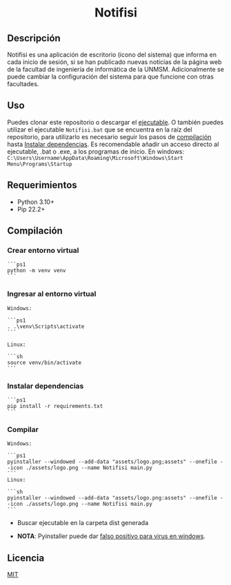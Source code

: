 
<h1 align="center">Notifisi</h1>

## Descripción

Notifisi es una aplicación de escritorio (icono del sistema) que informa en cada inicio de sesión, si se han publicado nuevas noticias de la página web de la facultad de ingeniería de informática de la UNMSM.
Adicionalmente se puede cambiar la configuración del sistema para que funcione con otras facultades.

## Uso

Puedes clonar este repositorio o descargar el [ejecutable](https://github.com/LuiggiPasacheL/Notifisi/releases/tag/v1.0).
O también puedes utilizar el ejecutable ```Notifisi.bat``` que se encuentra en la raíz del repositorio, para utilizarlo es necesario seguir los pasos de [compilación](#compilación) hasta [Instalar dependencias](#instalar-dependencias).
Es recomendable añadir un acceso directo al ejecutable, .bat o .exe, a los programas de inicio.
En windows: ```C:\Users\Username\AppData\Roaming\Microsoft\Windows\Start Menu\Programs\Startup```

## Requerimientos

- Python 3.10+
- Pip 22.2+

## Compilación

### Crear entorno virtual
    ```ps1
    python -m venv venv
    ```

### Ingresar al entorno virtual

    Windows:

    ```ps1
    . .\venv\Scripts\activate
    ```
    
    Linux:

    ```sh
    source venv/bin/activate
    ```

### Instalar dependencias

    ```ps1
    pip install -r requirements.txt
    ```

### Compilar

    Windows:

    ```ps1
    pyinstaller --windowed --add-data "assets/logo.png;assets" --onefile --icon ./assets/logo.png --name Notifisi main.py
    ```
    Linux:

    ```sh
    pyinstaller --windowed --add-data "assets/logo.png:assets" --onefile --icon ./assets/logo.png --name Notifisi main.py
    ```

- Buscar ejecutable en la carpeta dist generada

- **NOTA**: Pyinstaller puede dar [falso positivo para virus en windows](https://stackoverflow.com/questions/43777106/program-made-with-pyinstaller-now-seen-as-a-trojan-horse-by-avg).


## Licencia

[MIT](https://choosealicense.com/licenses/mit/)
